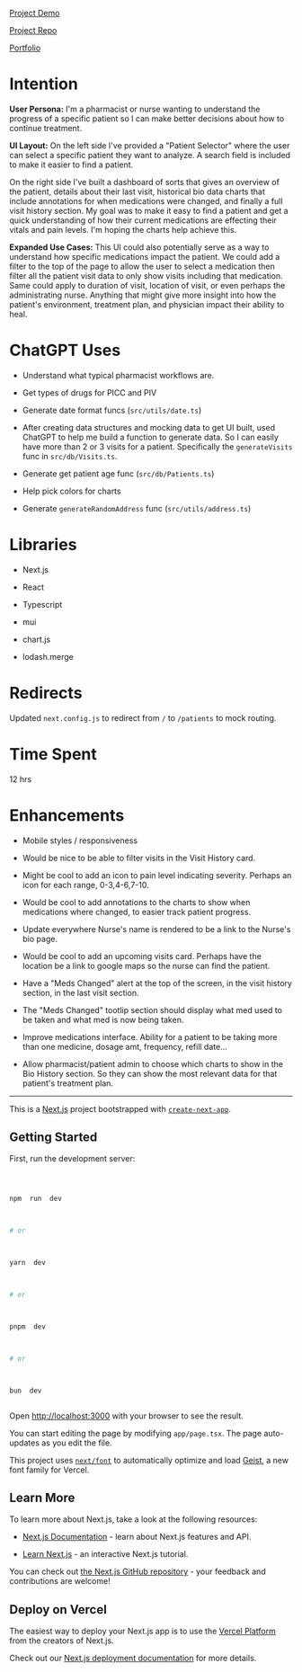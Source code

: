 [Project Demo](https://float-challenge-eight.vercel.app/patients)

[Project Repo](https://github.com/jjrajani/float_challenge)

[Portfolio](https://jjrajani.github.io/#/home)

# Intention

**User Persona:**
I'm a pharmacist or nurse wanting to understand the progress of a specific patient so I can make better decisions about how to continue treatment.

**UI Layout:**
On the left side I've provided a "Patient Selector" where the user can select a specific patient they want to analyze. A search field is included to make it easier to find a patient.

On the right side I've built a dashboard of sorts that gives an overview of the patient, details about their last visit, historical bio data charts that include annotations for when medications were changed, and finally a full visit history section. My goal was to make it easy to find a patient and get a quick understanding of how their current medications are effecting their vitals and pain levels. I'm hoping the charts help achieve this.

**Expanded Use Cases:**
This UI could also potentially serve as a way to understand how specific medications impact the patient. We could add a filter to the top of the page to allow the user to select a medication then filter all the patient visit data to only show visits including that medication. Same could apply to duration of visit, location of visit, or even perhaps the administrating nurse. Anything that might give more insight into how the patient's environment, treatment plan, and physician impact their ability to heal.

# ChatGPT Uses

- Understand what typical pharmacist workflows are.

- Get types of drugs for PICC and PIV

- Generate date format funcs (`src/utils/date.ts`)

- After creating data structures and mocking data to get UI built, used ChatGPT to help me build a function to generate data. So I can easily have more than 2 or 3 visits for a patient. Specifically the `generateVisits` func in `src/db/Visits.ts`.

- Generate get patient age func (`src/db/Patients.ts`)

- Help pick colors for charts

- Generate `generateRandomAddress` func (`src/utils/address.ts`)

# Libraries

- Next.js

- React

- Typescript

- mui

- chart.js

- lodash.merge

# Redirects

Updated `next.config.js` to redirect from `/` to `/patients` to mock routing.

# Time Spent

12 hrs

# Enhancements

- Mobile styles / responsiveness

- Would be nice to be able to filter visits in the Visit History card.

- Might be cool to add an icon to pain level indicating severity. Perhaps an icon for each range, 0-3,4-6,7-10.

- Would be cool to add annotations to the charts to show when medications where changed, to easier track patient progress.

- Update everywhere Nurse's name is rendered to be a link to the Nurse's bio page.

- Would be cool to add an upcoming visits card. Perhaps have the location be a link to google maps so the nurse can find the patient.

- Have a "Meds Changed" alert at the top of the screen, in the visit history section, in the last visit section.

- The "Meds Changed" tootlip section should display what med used to be taken and what med is now being taken.

- Improve medications interface. Ability for a patient to be taking more than one medicine, dosage amt, frequency, refill date...

- Allow pharmacist/patient admin to choose which charts to show in the Bio History section. So they can show the most relevant data for that patient's treatment plan.

---

This is a [Next.js](https://nextjs.org) project bootstrapped with [`create-next-app`](https://nextjs.org/docs/app/api-reference/cli/create-next-app).

## Getting Started

First, run the development server:

```bash



npm  run  dev



# or



yarn  dev



# or



pnpm  dev



# or



bun  dev



```

Open [http://localhost:3000](http://localhost:3000) with your browser to see the result.

You can start editing the page by modifying `app/page.tsx`. The page auto-updates as you edit the file.

This project uses [`next/font`](https://nextjs.org/docs/app/building-your-application/optimizing/fonts) to automatically optimize and load [Geist](https://vercel.com/font), a new font family for Vercel.

## Learn More

To learn more about Next.js, take a look at the following resources:

- [Next.js Documentation](https://nextjs.org/docs) - learn about Next.js features and API.

- [Learn Next.js](https://nextjs.org/learn) - an interactive Next.js tutorial.

You can check out [the Next.js GitHub repository](https://github.com/vercel/next.js) - your feedback and contributions are welcome!

## Deploy on Vercel

The easiest way to deploy your Next.js app is to use the [Vercel Platform](https://vercel.com/new?utm_medium=default-template&filter=next.js&utm_source=create-next-app&utm_campaign=create-next-app-readme) from the creators of Next.js.

Check out our [Next.js deployment documentation](https://nextjs.org/docs/app/building-your-application/deploying) for more details.
